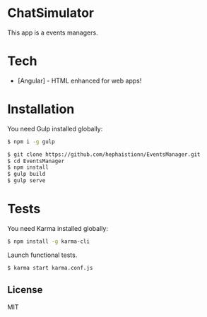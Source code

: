 # ChatSimulator
This app is a events managers.

# Tech
* [Angular] - HTML enhanced for web apps!

# Installation

You need Gulp installed globally:

```sh
$ npm i -g gulp
```

```sh
$ git clone https://github.com/hephaistionn/EventsManager.git
$ cd EventsManager
$ npm install
$ gulp build
$ gulp serve
```

# Tests

You need Karma installed globally:
```sh
$ npm install -g karma-cli
```

Launch functional tests.
```sh
$ karma start karma.conf.js
```

License
----

MIT
